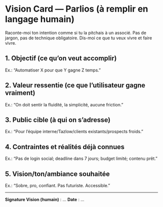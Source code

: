 # Vision Card — Parlios (à remplir en langage humain)

Raconte-moi ton intention comme si tu la pitchais à un associé.
Pas de jargon, pas de technique obligatoire. Dis-moi ce que tu veux vivre et faire vivre.

## 1. Objectif (ce qu’on veut accomplir)
Ex.: “Automatiser X pour que Y gagne Z temps.”

## 2. Valeur ressentie (ce que l’utilisateur gagne vraiment)
Ex.: “On doit sentir la fluidité, la simplicité, aucune friction.”

## 3. Public cible (à qui on s’adresse)
Ex.: “Pour l’équipe interne/Tazlow/clients existants/prospects froids.”

## 4. Contraintes et réalités déjà connues
Ex.: “Pas de login social; deadline dans 7 jours; budget limité; contenu prêt.”

## 5. Vision/ton/ambiance souhaitée
Ex.: “Sobre, pro, confiant. Pas futuriste. Accessible.”

---
**Signature Vision (humain)** : …
**Date** : …
